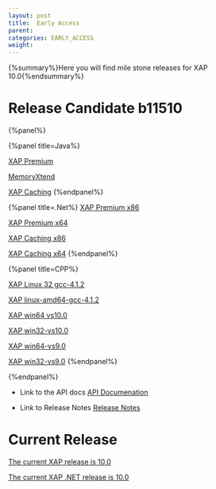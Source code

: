 ```yaml
---
layout: post
title:  Early Access
parent:
categories: EARLY_ACCESS
weight:
---
```


{%summary%}Here you will find mile stone releases for XAP 10.0{%endsummary%}

 
# Release Candidate b11510

{%panel%}


{%panel title=Java%}

[XAP Premium](http://www.gigaspaces.com/tempfiles/downloads/EarlyAccess/xap/10.0.0/rc/gigaspaces-xap-premium-10.0.0-rc-b11510.zip)

[MemoryXtend](http://www.gigaspaces.com/tempfiles/downloads/EarlyAccess/xap/10.0.0/rc/blobstore-10.0.0-11510_RC.noarch.rpm)

[XAP Caching](http://www.gigaspaces.com/tempfiles/downloads/EarlyAccess/xap/10.0.0/rc/gigaspaces-xap-caching-10.0.0-rc-b11510.zip)
{%endpanel%}


{%panel title=.Net%}
[XAP Premium x86](http://www.gigaspaces.com/tempfiles/downloads/EarlyAccess/xap/10.0.0/rc/GigaSpaces-XAP.NET-Premium-10.0.0.11510-RC-x86.msi)

[XAP Premium x64](http://www.gigaspaces.com/tempfiles/downloads/EarlyAccess/xap/10.0.0/rc/GigaSpaces-XAP.NET-Premium-10.0.0.11510-RC-x64.msi)

[XAP Caching x86](http://www.gigaspaces.com/tempfiles/downloads/EarlyAccess/xap/10.0.0/rc/GigaSpaces-XAP.NET-Caching-10.0.0.11510-RC-x86.msi)

[XAP Caching x64](http://www.gigaspaces.com/tempfiles/downloads/EarlyAccess/xap/10.0.0/rc/GigaSpaces-XAP.NET-Caching-10.0.0.11510-RC-x64.msi)
{%endpanel%}

{%panel title=CPP%}

[XAP Linux 32 gcc-4.1.2](http://www.gigaspaces.com/tempfiles/downloads/EarlyAccess/xap/10.0.0/rc/gigaspaces-cpp-10.0.0-rc-linux32-gcc-4.1.2.tar.gz)

[XAP linux-amd64-gcc-4.1.2](http://www.gigaspaces.com/tempfiles/downloads/EarlyAccess/xap/10.0.0/rc/gigaspaces-cpp-10.0.0-rc-linux-amd64-gcc-4.1.2.tar.gz)

[XAP win64 vs10.0](http://www.gigaspaces.com/tempfiles/downloads/EarlyAccess/xap/10.0.0/rc/gigaspaces-cpp-10.0.0-rc-win64-vs10.0.tar.gz)

[XAP win32-vs10.0](http://www.gigaspaces.com/tempfiles/downloads/EarlyAccess/xap/10.0.0/rc/gigaspaces-cpp-10.0.0-rc-win32-vs10.0.tar.gz)

[XAP win64-vs9.0](http://www.gigaspaces.com/tempfiles/downloads/EarlyAccess/xap/10.0.0/rc/gigaspaces-cpp-10.0.0-rc-win64-vs9.0.tar.gz)

[XAP win32-vs9.0](http://www.gigaspaces.com/tempfiles/downloads/EarlyAccess/xap/10.0.0/rc/gigaspaces-cpp-10.0.0-rc-win32-vs9.0.tar.gz)
{%endpanel%}

{%endpanel%}

* Link to the API docs
[API Documenation](/api_documentation)

* Link to Release Notes
[Release Notes](/release_notes)


# Current Release

[The current XAP release is 10.0](/xap100)

[The current XAP .NET release is 10.0](/xap100net)





